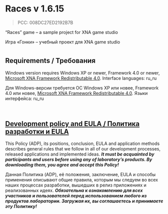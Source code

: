 ﻿# Races v 1.6.15
> PCC: 008DC27ED2192B7B


“Races” game – a sample project for XNA game studio

Игра «Гонки» – учебный проект для XNA game studio

#

## Requirements / Требования

Windows version requires Windows XP or newer, Framework 4.0 or newer,
[Microsoft XNA Framework Redistributable 4.0](https://www.microsoft.com/en-us/download/details.aspx?id=20914).
Interface languages: ru_ru

Для Windows-версии требуется ОС Windows XP или новее, Framework 4.0 или новее,
[Microsoft XNA Framework Redistributable 4.0](https://www.microsoft.com/en-us/download/details.aspx?id=20914).
Языки интерфейса: ru_ru

&nbsp;



## [Development policy and EULA / Политика разработки и EULA](https://adslbarxatov.github.io/ADP)

This Policy (ADP), its positions, conclusion, EULA and application methods
describes general rules that we follow in all of our development processes, released applications and implemented ideas.
***It must be acquainted by participants and users before using any of laboratory’s products.
By downloading them, you agree and accept this Policy!***

Данная Политика (ADP), её положения, заключение, EULA и способы применения
описывают общие правила, которым мы следуем во всех наших процессах разработки, вышедших в релиз приложениях
и реализованных идеях.
***Обязательна к ознакомлению для всех участников и пользователей перед использованием любого из продуктов лаборатории.
Загружая их, вы соглашаетесь и принимаете эту Политику!***
